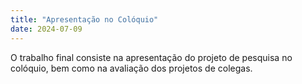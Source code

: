 ```yaml
---
title: "Apresentação no Colóquio"
date: 2024-07-09
---
```


O trabalho final consiste na apresentação do projeto de pesquisa no
colóquio, bem como na avaliação dos projetos de colegas.


